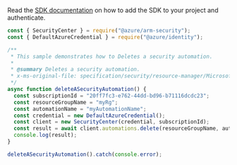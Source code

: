 Read the [SDK documentation](https://github.com/Azure/azure-sdk-for-js/blob/%40azure%2Farm-security_5.0.0/sdk/security/arm-security/README.md) on how to add the SDK to your project and authenticate.

```javascript
const { SecurityCenter } = require("@azure/arm-security");
const { DefaultAzureCredential } = require("@azure/identity");

/**
 * This sample demonstrates how to Deletes a security automation.
 *
 * @summary Deletes a security automation.
 * x-ms-original-file: specification/security/resource-manager/Microsoft.Security/preview/2019-01-01-preview/examples/Automations/DeleteAutomation_example.json
 */
async function deleteASecurityAutomation() {
  const subscriptionId = "20ff7fc3-e762-44dd-bd96-b71116dcdc23";
  const resourceGroupName = "myRg";
  const automationName = "myAutomationName";
  const credential = new DefaultAzureCredential();
  const client = new SecurityCenter(credential, subscriptionId);
  const result = await client.automations.delete(resourceGroupName, automationName);
  console.log(result);
}

deleteASecurityAutomation().catch(console.error);
```
